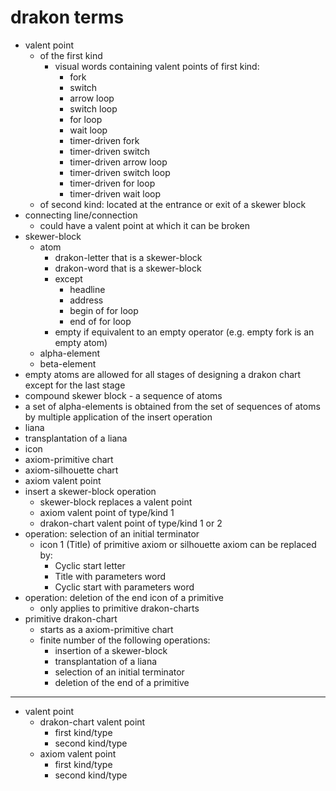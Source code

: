 # drakon terms

* valent point
  * of the first kind
    * visual words containing valent points of first kind:
      * fork
      * switch
      * arrow loop
      * switch loop
      * for loop
      * wait loop
      * timer-driven fork
      * timer-driven switch
      * timer-driven arrow loop
      * timer-driven switch loop
      * timer-driven for loop
      * timer-driven wait loop
  * of second kind: located at the entrance or exit of a skewer block
* connecting line/connection
  * could have a valent point at which it can be broken
* skewer-block
  * atom
    * drakon-letter that is a skewer-block
    * drakon-word that is a skewer-block
    * except
      * headline
      * address
      * begin of for loop
      * end of for loop
    * empty if equivalent to an empty operator (e.g. empty fork is an empty atom)
  * alpha-element
  * beta-element
* empty atoms are allowed for all stages of designing a drakon chart except for the last stage
* compound skewer block - a sequence of atoms
* a set of alpha-elements is obtained from the set of sequences of atoms by multiple application of the insert operation
* liana
* transplantation of a liana
* icon
* axiom-primitive chart
* axiom-silhouette chart
* axiom valent point
* insert a skewer-block operation
  * skewer-block replaces a valent point
  * axiom valent point of type/kind 1
  * drakon-chart valent point of type/kind 1 or 2
* operation: selection of an initial terminator
  * icon 1 (Title) of primitive axiom or silhouette axiom can be replaced by:
    * Cyclic start letter
    * Title with parameters word
    * Cyclic start with parameters word
* operation: deletion of the end icon of a primitive
  * only applies to primitive drakon-charts
* primitive drakon-chart
  * starts as a axiom-primitive chart
  * finite number of the following operations:
    * insertion of a skewer-block
    * transplantation of a liana
    * selection of an initial terminator
    * deletion of the end of a primitive

---

* valent point
  * drakon-chart valent point
    * first kind/type
    * second kind/type
  * axiom valent point
    * first kind/type
    * second kind/type
